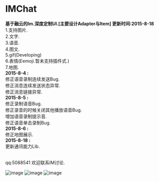 # IMChat
<b>基于融云的Im.深度定制UI.[主要设计Adapter与Item] 更新时间:2015-8-18</b>
 <br> 1.支持图片.
 <br> 2.文字.
 <br> 3.语音.
 <br> 4.图文.
 <br> 5.gif(Developing)
 <br> 6.表情(Eemoji.暂未支持插件式.)
 <br> 7.地图.
 <br><b> 2015-8-4 :</b>
 <br> 修正语音录制连续发送Bug.
 <br> 修正消息连续发送状态异常.
 <br> 修正消息链接异常.
 <br><b> 2015-8-5 :</b>
 <br> 修正录制语音Bug.
 <br> 修正录音的时候关闭其他播放语音Bug.
 <br> 增加语音录制提示音.
 <br> 修正语音单击录制Bug.
 <br><b> 2015-8-6 :</b>
 <br> 修正地图展示.
 <br><b>2015-8-18 :</b>
 <br> 更新通讯能力Lib.
 
 <br>qq:5088541  欢迎联系IM讨论.
 
![image](https://github.com/q422013/IMChat/blob/master/IM3.jpg)
![image](https://github.com/q422013/IMChat/blob/master/IM2.jpg)
![image](https://github.com/q422013/IMChat/blob/master/IM.jpg)




